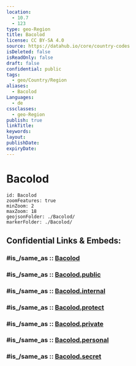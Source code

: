 ```yaml
---
location:
  - 10.7
  - 123
type: geo-Region
title: Bacolod
license: CC BY-SA 4.0
source: https://datahub.io/core/country-codes
isDeleted: false
isReadOnly: false
draft: false
confidential: public
tags:
  - geo/Country/Region
aliases:
  - Bacolod
Languages:
  - de
cssclasses:
  - geo-Region
publish: true
linkTitle:
keywords:
layout:
publishDate:
expiryDate:
---
```


# Bacolod

```leaflet
id: Bacolod
zoomFeatures: true 
minZoom: 2 
maxZoom: 18
geojsonFolder: ./Bacolod/
markerFolder: ./Bacolod/
```


## Confidential Links & Embeds: 

### #is_/same_as :: [Bacolod](/_Standards/Earth/Continent/Asia/Asia~South~East/Malay_Archipelago/Philippines/Regions~Philippines/Bacolod.md) 

### #is_/same_as :: [Bacolod.public](/_public/Earth/Continent/Asia/Asia~South~East/Malay_Archipelago/Philippines/Regions~Philippines/Bacolod.public.md) 

### #is_/same_as :: [Bacolod.internal](/_internal/Earth/Continent/Asia/Asia~South~East/Malay_Archipelago/Philippines/Regions~Philippines/Bacolod.internal.md) 

### #is_/same_as :: [Bacolod.protect](/_protect/Earth/Continent/Asia/Asia~South~East/Malay_Archipelago/Philippines/Regions~Philippines/Bacolod.protect.md) 

### #is_/same_as :: [Bacolod.private](/_private/Earth/Continent/Asia/Asia~South~East/Malay_Archipelago/Philippines/Regions~Philippines/Bacolod.private.md) 

### #is_/same_as :: [Bacolod.personal](/_personal/Earth/Continent/Asia/Asia~South~East/Malay_Archipelago/Philippines/Regions~Philippines/Bacolod.personal.md) 

### #is_/same_as :: [Bacolod.secret](/_secret/Earth/Continent/Asia/Asia~South~East/Malay_Archipelago/Philippines/Regions~Philippines/Bacolod.secret.md)

